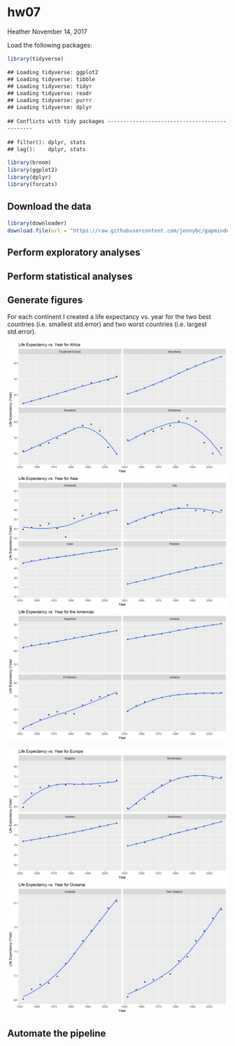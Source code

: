 hw07
================
Heather
November 14, 2017

Load the following packages:

``` r
library(tidyverse)
```

    ## Loading tidyverse: ggplot2
    ## Loading tidyverse: tibble
    ## Loading tidyverse: tidyr
    ## Loading tidyverse: readr
    ## Loading tidyverse: purrr
    ## Loading tidyverse: dplyr

    ## Conflicts with tidy packages ----------------------------------------------

    ## filter(): dplyr, stats
    ## lag():    dplyr, stats

``` r
library(broom)
library(ggplot2)
library(dplyr)
library(forcats)
```

Download the data
-----------------

``` r
library(downloader)
download.file(url = "https://raw.githubusercontent.com/jennybc/gapminder/master/inst/extdata/gapminder.tsv", destfile="gapminder.tsv")
```

Perform exploratory analyses
----------------------------

Perform statistical analyses
----------------------------

Generate figures
----------------

For each continent I created a life expectancy vs. year for the two best countries (i.e. smallest std.error) and two worst countries (i.e. largest std.error).

!['Life Expectancy vs Year for Africa](Life_Expectancy_of_Africa.png) !['Life Expectancy vs Year for Asia](Life_Expectancy_of_Asia.png) ![Life Expectancy vs Year for the Americas](Life_Expectancy_of_Americas.png)

!['Life Expectancy vs Year for Europe](Life_Expectancy_of_Europe.png) !['Life Expectancy vs Year for Oceania](Life_Expectancy_of_Oceania.png)

Automate the pipeline
---------------------
